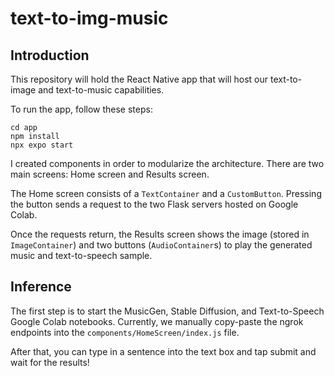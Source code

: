 # text-to-img-music

## Introduction

This repository will hold the React Native app that will host our text-to-image and text-to-music capabilities.

To run the app, follow these steps:

```
cd app
npm install
npx expo start
```

I created components in order to modularize the architecture. There are two main screens: Home screen and Results screen.

The Home screen consists of a `TextContainer` and a `CustomButton`. Pressing the button sends a request to the two Flask servers hosted on Google Colab.

Once the requests return, the Results screen shows the image (stored in `ImageContainer`) and two buttons (`AudioContainer`s) to play the generated music and text-to-speech sample. 

## Inference

The first step is to start the MusicGen, Stable Diffusion, and Text-to-Speech Google Colab notebooks. Currently, we manually copy-paste the ngrok endpoints into the `components/HomeScreen/index.js` file.

After that, you can type in a sentence into the text box and tap submit and wait for the results!
